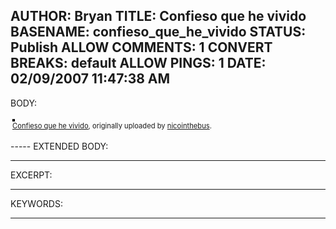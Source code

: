 AUTHOR: Bryan
TITLE: Confieso que he vivido
BASENAME: confieso_que_he_vivido
STATUS: Publish
ALLOW COMMENTS: 1
CONVERT BREAKS: __default__
ALLOW PINGS: 1
DATE: 02/09/2007 11:47:38 AM
-----
BODY:
<style type="text/css">
.flickr-photo { border: solid 2px #000000; }
.flickr-yourcomment { }
.flickr-frame { text-align: left; padding: 3px; }
.flickr-caption { font-size: 0.8em; margin-top: 0px; }
</style>

<div class="flickr-frame">
	<a href="http://www.flickr.com/photos/nicointhebus/99267823/" title="photo sharing"><img src="http://farm1.static.flickr.com/25/99267823_b5b9d5f200.jpg" class="flickr-photo" alt="" /></a>
<br />
	<span class="flickr-caption"><a href="http://www.flickr.com/photos/nicointhebus/99267823/">Confieso que he vivido</a>, originally uploaded by <a href="http://www.flickr.com/people/nicointhebus/">nicointhebus</a>.</span>
</div>
				
<p class="flickr-yourcomment">
	
</p>
-----
EXTENDED BODY:

-----
EXCERPT:

-----
KEYWORDS:

-----


